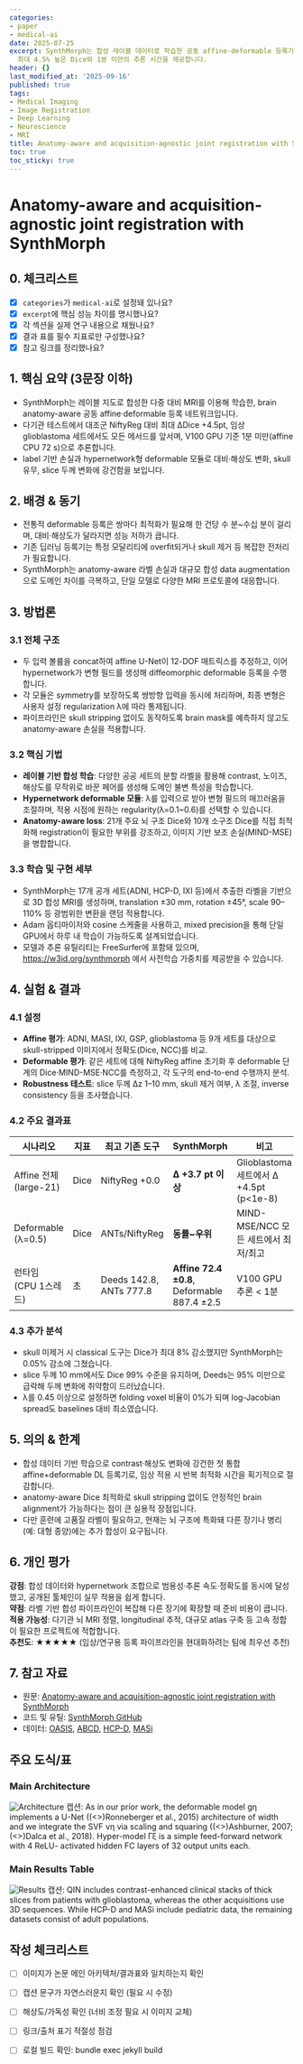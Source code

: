 ```yaml
---
categories:
- paper
- medical-ai
date: 2025-07-25
excerpt: SynthMorph는 합성 레이블 데이터로 학습한 공동 affine·deformable 등록기이며, 다기관 MRI에서 기존 도구보다
  최대 4.5% 높은 Dice와 1분 미만의 추론 시간을 제공합니다.
header: {}
last_modified_at: '2025-09-16'
published: true
tags:
- Medical Imaging
- Image Registration
- Deep Learning
- Neuroscience
- MRI
title: Anatomy-aware and acquisition-agnostic joint registration with SynthMorph
toc: true
toc_sticky: true
---
```

# Anatomy-aware and acquisition-agnostic joint registration with SynthMorph

## 0. 체크리스트
- [x] `categories`가 `medical-ai`로 설정돼 있나요?
- [x] `excerpt`에 핵심 성능 차이를 명시했나요?
- [x] 각 섹션을 실제 연구 내용으로 채웠나요?
- [x] 결과 표를 필수 지표로만 구성했나요?
- [x] 참고 링크를 정리했나요?

## 1. 핵심 요약 (3문장 이하)
- SynthMorph는 레이블 지도로 합성한 다중 대비 MRI를 이용해 학습한, brain anatomy-aware 공동 affine·deformable 등록 네트워크입니다.
- 다기관 테스트에서 대조군 NiftyReg 대비 최대 ΔDice +4.5pt, 임상 glioblastoma 세트에서도 모든 메서드를 앞서며, V100 GPU 기준 1분 미만(affine CPU 72 s)으로 추론합니다.
- label 기반 손실과 hypernetwork형 deformable 모듈로 대비·해상도 변화, skull 유무, slice 두께 변화에 강건함을 보입니다.

## 2. 배경 & 동기
- 전통적 deformable 등록은 쌍마다 최적화가 필요해 한 건당 수 분~수십 분이 걸리며, 대비·해상도가 달라지면 성능 저하가 큽니다.
- 기존 딥러닝 등록기는 특정 모달리티에 overfit되거나 skull 제거 등 복잡한 전처리가 필요합니다.
- SynthMorph는 anatomy-aware 라벨 손실과 대규모 합성 data augmentation으로 도메인 차이를 극복하고, 단일 모델로 다양한 MRI 프로토콜에 대응합니다.

## 3. 방법론
### 3.1 전체 구조
- 두 입력 볼륨을 concat하여 affine U-Net이 12-DOF 매트릭스를 추정하고, 이어 hypernetwork가 변형 필드를 생성해 diffeomorphic deformable 등록을 수행합니다.
- 각 모듈은 symmetry를 보장하도록 쌍방향 입력을 동시에 처리하며, 최종 변형은 사용자 설정 regularization λ에 따라 통제됩니다.
- 파이프라인은 skull stripping 없이도 동작하도록 brain mask를 예측하지 않고도 anatomy-aware 손실을 적용합니다.

### 3.2 핵심 기법
- **레이블 기반 합성 학습**: 다양한 공공 세트의 분할 라벨을 활용해 contrast, 노이즈, 해상도를 무작위로 바꾼 페어를 생성해 도메인 불변 특성을 학습합니다.
- **Hypernetwork deformable 모듈**: λ를 입력으로 받아 변형 필드의 매끄러움을 조절하며, 적용 시점에 원하는 regularity(λ=0.1~0.6)를 선택할 수 있습니다.
- **Anatomy-aware loss**: 21개 주요 뇌 구조 Dice와 10개 소구조 Dice를 직접 최적화해 registration이 필요한 부위를 강조하고, 이미지 기반 보조 손실(MIND-MSE)을 병합합니다.

### 3.3 학습 및 구현 세부
- SynthMorph는 17개 공개 세트(ADNI, HCP-D, IXI 등)에서 추출한 라벨을 기반으로 3D 합성 MRI를 생성하며, translation ±30 mm, rotation ±45°, scale 90–110% 등 광범위한 변환을 랜덤 적용합니다.
- Adam 옵티마이저와 cosine 스케줄을 사용하고, mixed precision을 통해 단일 GPU에서 하루 내 학습이 가능하도록 설계되었습니다.
- 모델과 추론 유틸리티는 FreeSurfer에 포함돼 있으며, https://w3id.org/synthmorph 에서 사전학습 가중치를 제공받을 수 있습니다.

## 4. 실험 & 결과
### 4.1 설정
- **Affine 평가**: ADNI, MASI, IXI, GSP, glioblastoma 등 9개 세트를 대상으로 skull-stripped 이미지에서 정확도(Dice, NCC)를 비교.
- **Deformable 평가**: 같은 세트에 대해 NiftyReg affine 초기화 후 deformable 단계의 Dice·MIND-MSE·NCC를 측정하고, 각 도구의 end-to-end 수행까지 분석.
- **Robustness 테스트**: slice 두께 Δz 1–10 mm, skull 제거 여부, λ 조절, inverse consistency 등을 조사했습니다.

### 4.2 주요 결과표
| 시나리오 | 지표 | 최고 기존 도구 | SynthMorph | 비고 |
| --- | --- | --- | --- | --- |
| Affine 전체(large-21) | Dice | NiftyReg +0.0 | **Δ +3.7 pt 이상** | Glioblastoma 세트에서 Δ +4.5pt (p<1e-8) |
| Deformable (λ=0.5) | Dice | ANTs/NiftyReg | **동률~우위** | MIND-MSE/NCC 모든 세트에서 최저/최고 |
| 런타임 (CPU 1스레드) | 초 | Deeds 142.8, ANTs 777.8 | **Affine 72.4 ±0.8**, Deformable 887.4 ±2.5 | V100 GPU 추론 < 1분 |

### 4.3 추가 분석
- skull 미제거 시 classical 도구는 Dice가 최대 8% 감소했지만 SynthMorph는 0.05% 감소에 그쳤습니다.
- slice 두께 10 mm에서도 Dice 99% 수준을 유지하며, Deeds는 95% 미만으로 급락해 두께 변화에 취약함이 드러났습니다.
- λ를 0.45 이상으로 설정하면 folding voxel 비율이 0%가 되며 log-Jacobian spread도 baselines 대비 최소였습니다.

## 5. 의의 & 한계
- 합성 데이터 기반 학습으로 contrast·해상도 변화에 강건한 첫 통합 affine+deformable DL 등록기로, 임상 적용 시 반복 최적화 시간을 획기적으로 절감합니다.
- anatomy-aware Dice 최적화로 skull stripping 없이도 안정적인 brain alignment가 가능하다는 점이 큰 실용적 장점입니다.
- 다만 훈련에 고품질 라벨이 필요하고, 현재는 뇌 구조에 특화돼 다른 장기나 병리(예: 대형 종양)에는 추가 합성이 요구됩니다.

## 6. 개인 평가
**강점**: 합성 데이터와 hypernetwork 조합으로 범용성·추론 속도·정확도를 동시에 달성했고, 공개된 툴체인이 실무 적용을 쉽게 합니다.  
**약점**: 라벨 기반 합성 파이프라인이 복잡해 다른 장기에 확장할 때 준비 비용이 큽니다.  
**적용 가능성**: 다기관 뇌 MRI 정렬, longitudinal 추적, 대규모 atlas 구축 등 고속 정합이 필요한 프로젝트에 적합합니다.  
**추천도**: ★★★★★ (임상/연구용 등록 파이프라인을 현대화하려는 팀에 최우선 추천)

## 7. 참고 자료
- 원문: [Anatomy-aware and acquisition-agnostic joint registration with SynthMorph](https://arxiv.org/abs/2301.11329)
- 코드 및 유틸: [SynthMorph GitHub](https://github.com/voxelmorph/voxelmorph/tree/master/synthmorph)
- 데이터: [OASIS](https://www.oasis-brains.org/), [ABCD](https://abcdstudy.org/), [HCP-D](https://www.humanconnectome.org/study/hcp-lifespan-development), [MASi](https://masi.vanderbilt.edu/)


## 주요 도식/표

### Main Architecture
![Architecture](/assets/images/paper/Anatomy-aware-and-acquisition-agnostic-joint-registration-with-SynthMorph/fig_149.png)
캡션: As in our prior work, the deformable model gη implements a U-Net ((<>)Ronneberger et al., 2015) architecture of width and we integrate the SVF νη via scaling and squaring ((<>)Ashburner, 2007; (<>)Dalca et al., 2018). Hyper-model Γξ is a simple feed-forward network with 4 ReLU- activated hidden FC layers of 32 output units each.

### Main Results Table
![Results](/assets/images/paper/Anatomy-aware-and-acquisition-agnostic-joint-registration-with-SynthMorph/table_01.png)
캡션: QIN includes contrast-enhanced clinical stacks of thick slices from patients with glioblastoma, whereas the other acquisitions use 3D sequences. While HCP-D and MASi include pediatric data, the remaining datasets consist of adult populations.

## 작성 체크리스트

- [ ] 이미지가 논문 메인 아키텍처/결과표와 일치하는지 확인
- [ ] 캡션 문구가 자연스러운지 확인 (필요 시 수정)
- [ ] 해상도/가독성 확인 (너비 조정 필요 시 이미지 교체)
- [ ] 링크/출처 표기 적절성 점검
- [ ] 로컬 빌드 확인: bundle exec jekyll build

